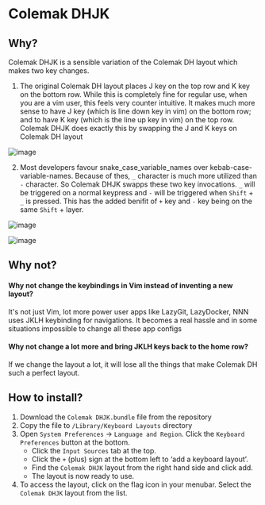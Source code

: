 # Colemak DHJK

##  Why?
Colemak DHJK is a sensible variation of the Colemak DH layout which makes two key changes.

1. The original Colemak DH layout places J key on the top row and K key on the bottom row. While this is completely fine for regular use, when you are a vim user, this feels very counter intuitive. It makes much more sense to have J key (which is line down key in vim) on the bottom row; and to have K key (which is the line up key in vim) on the top row. Colemak DHJK does exactly this by swapping the J and K keys on Colemak DH layout

![image](https://github.com/viduranga/ColemakDHJK/assets/8828757/46bab2ad-6cc1-4a10-ab98-4857f0ae827d)

2. Most developers favour snake_case_variable_names over kebab-case-variable-names. Because of thes, `_` character is much more utilized than `-` character. So Colemak DHJK swapps these two key invocations. `_` will be triggered on a normal keypress and `-` will be triggered when `Shift` + `_` is pressed. This has the added benifit of `+` key and `-` key being on the same `Shift` + layer.

![image](https://github.com/viduranga/ColemakDHJK/assets/8828757/4805a362-4691-4be7-a754-1716d1d4c9a5)

![image](https://github.com/viduranga/ColemakDHJK/assets/8828757/90b2668f-dc1f-4e36-abe6-376e8d612f7a)

## Why not?

#### Why not change the keybindings in Vim instead of inventing a new layout?
It's not just Vim, lot more power user apps like LazyGit, LazyDocker, NNN uses JKLH keybinding for navigations. It becomes a real hassle and in some situations impossible to change all these app configs

#### Why not change a lot more and bring JKLH keys back to the home row?
If we change the layout a lot, it will lose all the things that make Colemak DH such a perfect layout.

## How to install?

1. Download the `Colemak DHJK.bundle` file from the repository
2. Copy the file to `/Library/Keyboard Layouts` directory
3. Open `System Preferences` -> `Language and Region`. Click the `Keyboard Preferences` button at the bottom.
    - Click the `Input Sources` tab at the top.
    - Click the `+` (plus) sign at the bottom left to ‘add a keyboard layout’.
    - Find the `Colemak DHJK` layout from the right hand side and click add.
    - The layout is now ready to use.
4. To access the layout, click on the flag icon in your menubar. Select the `Colemak DHJK` layout from the list.
